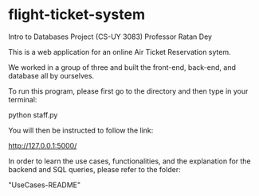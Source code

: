 # flight-ticket-system
Intro to Databases Project (CS-UY 3083) 
Professor Ratan Dey

This is a web application for an online Air Ticket Reservation sytem.

We worked in a group of three and built the front-end, back-end, and database all by ourselves.

To run this program, please first go to the directory and then type in your terminal:

python staff.py

You will then be instructed to follow the link:

http://127.0.0.1:5000/

In order to learn the use cases, functionalities, and the explanation for the backend and SQL queries, please refer to the folder:

"UseCases-README"

